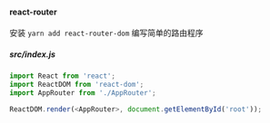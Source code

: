 #### react-router
安装 `yarn add react-router-dom`
编写简单的路由程序
##### src/index.js
```javascript
import React from 'react';
import ReactDOM from 'react-dom';
import AppRouter from './AppRouter';

ReactDOM.render(<AppRouter>, document.getElementById('root'));
```
